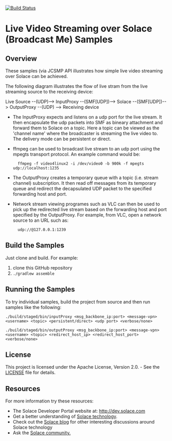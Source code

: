 [![Build Status](https://travis-ci.org/SolaceSamples/solace-samples-java.svg?branch=master)](https://travis-ci.org/SolaceSamples/solace-samples-java)

# Live Video Streaming over Solace (Broadcast Me) Samples
## Overview

These samples (via JCSMP API illustrates how simple live video streaming over Solace can be achieved. 

The following diagram illustrates the flow of live stram from the live streaming source to the receiving device:

Live Source --(UDP)--> InputProxy --(SMF[UDP])--> Solace --(SMF[UDP])--> OutputProxy --(UDP) --> Receiving device

- The InputProxy expects and listens on a udp port for the live stream. It then encapsulate the udp packets into SMF as 
bineary attachment and forward them to Solace on a topic.  Here a topic can be viewed as the 'channel name' where the 
broadcaster is streaming the live video to. The delivery mode can be persistent or direct.

- ffmpeg can be used to broadcast live stream to an udp port using the mpegts transport protocol. An example command would be:

        ffmpeg -f video4linux2 -i /dev/video0 -b 900k -f mpegts udp://localhost:1235

- The OutputProxy creates a temporary queue with a topic (i.e. stream channel) subscription.  It then read off messages 
from its temporary queue and redirect the decapsulated UDP packet to the specified forwarding host and port.

- Network stream viewing programes such as VLC can then be used to pick up the redirected live stream based on the
forwarding host and port specified by the OutputProxy.  For example, from VLC, open a network source to an URL such as:

        udp://@127.0.0.1:1239


## Build the Samples

Just clone and build. For example:

  1. clone this GitHub repository
  1. `./gradlew assemble`


## Running the Samples

To try individual samples, build the project from source and then run samples like the following:

    ./build/staged/bin/inputProxy <msg_backbone_ip:port> <message-vpn> <username> <topic> <persistent/direct> <udp port> <verbose/none>

    ./build/staged/bin/outputProxy <msg_backbone_ip:port> <message-vpn> <username> <topic> <redirect_host_ip> <redirect_host_port> <verbose/none>


## License

This project is licensed under the Apache License, Version 2.0. - See the [LICENSE](LICENSE) file for details.


## Resources

For more information try these resources:

- The Solace Developer Portal website at: http://dev.solace.com
- Get a better understanding of [Solace technology](http://dev.solace.com/tech/).
- Check out the [Solace blog](http://dev.solace.com/blog/) for other interesting discussions around Solace technology
- Ask the [Solace community.](http://dev.solace.com/community/)
